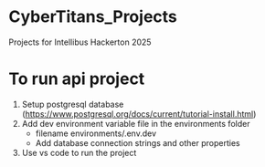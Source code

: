 # CyberTitans_Projects
 Projects for Intellibus Hackerton 2025

# To run api project
1. Setup postgresql database (https://www.postgresql.org/docs/current/tutorial-install.html)
2. Add dev environment variable file in the environments folder
    - filename environments/.env.dev
    - Add database connection strings and other properties
3. Use vs code to run the project